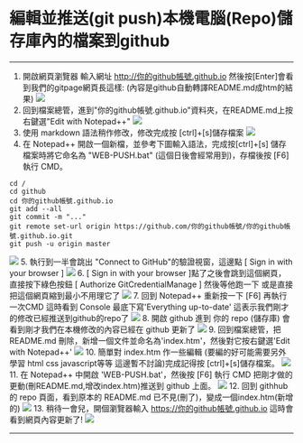 # 編輯並推送(git push)本機電腦(Repo)儲存庫內的檔案到github

-----

1. 開啟網頁瀏覽器 輸入網址 http://你的github帳號.github.io 然後按[Enter]會看到我們的gitpage網頁長這樣:
(內容是github自動轉譯README.md成htm的結果)
![](images/git-edit-htm/git-edit-htm-001.png)
2. 回到檔案總管，進到"你的github帳號.github.io"資料夾，在README.md上按右鍵選"Edit with Notepad++"
![](images/git-edit-htm/git-edit-htm-002.png)
3. 使用 markdown 語法稍作修改，修改完成按 [ctrl]+[s]儲存檔案
![](images/git-edit-htm/git-edit-htm-003.png)
4. 在 Notepad++ 開啟一個新檔，並參考下圖輸入語法，完成按[ctrl]+[s] 儲存檔案時將它命名為 "WEB-PUSH.bat" (這個日後會經常用到)，存檔後按 [F6] 執行 CMD。
```
cd /
cd github 
cd 你的github帳號.github.io
git add --all
git commit -m "..."
git remote set-url origin https://github.com/你的github帳號/你的github帳號.github.io.git
git push -u origin master
```
![](images/git-edit-htm/git-edit-htm-004.png)
5. 執行到一半會跳出 "Connect to GitHub"的驗證視窗，這邊點 [ Sign in with your browser ]
![](images/git-edit-htm/git-edit-htm-005.png)
6. [ Sign in with your browser ]點了之後會跳到這個網頁，直接按下綠色按鈕 [ Authorize GitCredentialManage ] 然後等他跑一下 或是直接把這個網頁縮到最小不用理它了
![](images/git-edit-htm/git-edit-htm-006.png)
7. 回到 Notepad++ 重新按一下 [F6] 再執行一次CMD 這時看到 Console 最底下寫'Everything up-to-date' 這表示我們剛才的修改已經推送到github的repo了
![](images/git-edit-htm/git-edit-htm-007.png)
8. 開啟 github 進到 你的 repo (儲存庫) 會看到剛才我們在本機修改的內容已經在 github 更新了
![](images/git-edit-htm/git-edit-htm-008.png)
9. 回到檔案總管，把 README.md 刪除，新增一個文件並命名為'index.htm'，然後對它按右鍵選'Edit with Notepad++'
![](images/git-edit-htm/git-edit-htm-009.png)
10. 簡單對 index.htm 作一些編輯 (要編的好可能需要另外學習 html css javascript等等 這邊暫不討論)完成記得按 [ctrl]+[s]儲存檔案。
![](images/git-edit-htm/git-edit-htm-010.png)
11. 在 Notepad++ 中開啟 'WEB-PUSH.bat'，然後按 [F6] 執行 CMD 把剛才做的更動(刪README.md,增改index.htm)推送到 github 上面。
![](images/git-edit-htm/git-edit-htm-011.png)
12. 回到 githhub 的 repo 頁面，看到原本的 README.md 已不見(刪了)，變成一個index.htm(新增的)
![](images/git-edit-htm/git-edit-htm-012.png)
13. 稍待一會兒，開個瀏覽器輸入 https://你的github帳號.github.io 這時會看到網頁內容更新了! 
![](images/git-edit-htm/git-edit-htm-013.png)

-----

